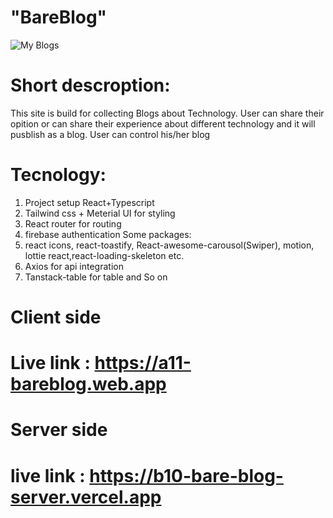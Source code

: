 # "BareBlog"

![My Blogs](https://i.ibb.co.com/gLrbjxMw/bare-Blogs.png)


# Short descroption:
This site is build for collecting Blogs about Technology. User can share their opition or can share their experience about different technology and it will pusblish as a blog.
User can control his/her blog
# Tecnology:
1. Project setup React+Typescript 
2. Tailwind css + Meterial UI for styling
3. React router for routing
4. firebase authentication
 Some packages:
5. react icons, react-toastify, React-awesome-carousol(Swiper), motion, lottie react,react-loading-skeleton  etc.
6. Axios for api integration
7. Tanstack-table for table and So on




# Client side 
# Live link : https://a11-bareblog.web.app


# Server side 
# live link : https://b10-bare-blog-server.vercel.app
